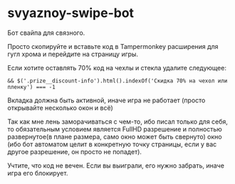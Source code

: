# svyaznoy-swipe-bot
Бот свайпа для связного.

Просто скопируйте и вставьте код в Tampermonkey расширения для гугл хрома и перейдите на страницу игры.

Если хотите оставлять 70% код на чехлы и стекла удалите следующее:
```
&& $('.prize__discount-info').html().indexOf('Скидка 70% на чехол или пленку') === -1
```

Вкладка должна быть активной, иначе игра не работает (просто открывайте несколько окон и всё)

Так как мне лень заморачиваться с чем-то, ибо писал только для себя, то обязательным условием является FullHD разрешение и полностью развернутое(в плане размера, само окно может быть свернуто) окно (ибо бот автоматом целит в конкретную точку страницы, если у вас другое разрешение, он просто не попадет).

Учтите, что код не вечен. Если вы выиграли, его нужно забрать, иначе игра его блокирует.
